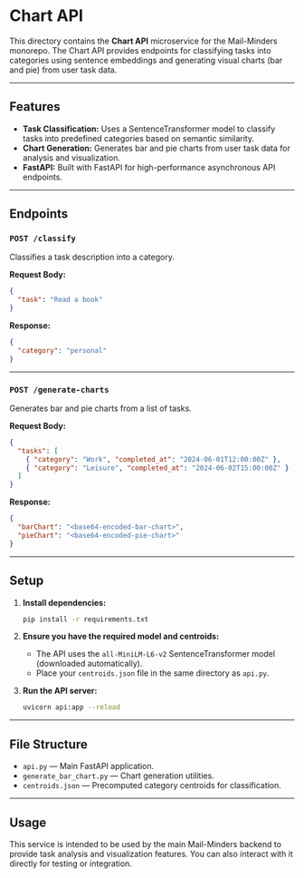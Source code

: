 # Chart API

This directory contains the **Chart API** microservice for the Mail-Minders monorepo. The Chart API provides endpoints for classifying tasks into categories using sentence embeddings and generating visual charts (bar and pie) from user task data.

---

## Features

- **Task Classification:** Uses a SentenceTransformer model to classify tasks into predefined categories based on semantic similarity.
- **Chart Generation:** Generates bar and pie charts from user task data for analysis and visualization.
- **FastAPI:** Built with FastAPI for high-performance asynchronous API endpoints.

---

## Endpoints

### `POST /classify`

Classifies a task description into a category.

**Request Body:**

```json
{
  "task": "Read a book"
}
```

**Response:**

```json
{
  "category": "personal"
}
```

---

### `POST /generate-charts`

Generates bar and pie charts from a list of tasks.

**Request Body:**

```json
{
  "tasks": [
    { "category": "Work", "completed_at": "2024-06-01T12:00:00Z" },
    { "category": "Leisure", "completed_at": "2024-06-02T15:00:00Z" }
  ]
}
```

**Response:**

```json
{
  "barChart": "<base64-encoded-bar-chart>",
  "pieChart": "<base64-encoded-pie-chart>"
}
```

---

## Setup

1. **Install dependencies:**

   ```bash
   pip install -r requirements.txt
   ```

2. **Ensure you have the required model and centroids:**

   - The API uses the `all-MiniLM-L6-v2` SentenceTransformer model (downloaded automatically).
   - Place your `centroids.json` file in the same directory as `api.py`.

3. **Run the API server:**
   ```bash
   uvicorn api:app --reload
   ```

---

## File Structure

- `api.py` — Main FastAPI application.
- `generate_bar_chart.py` — Chart generation utilities.
- `centroids.json` — Precomputed category centroids for classification.

---

## Usage

This service is intended to be used by the main Mail-Minders backend to provide task analysis and visualization features. You can also interact with it directly for testing or integration.
